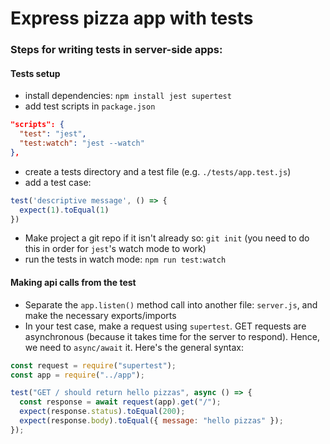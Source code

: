 # Express pizza app with tests

### Steps for writing tests in server-side apps:

#### Tests setup

- install dependencies: `npm install jest supertest`
- add test scripts in `package.json`

```json
"scripts": {
  "test": "jest",
  "test:watch": "jest --watch"
},
```

- create a tests directory and a test file (e.g. `./tests/app.test.js`)
- add a test case: 
```js
test('descriptive message', () => {
  expect(1).toEqual(1)
})
``` 
- Make project a git repo if it isn't already so: `git init` (you need to do this in order for `jest`'s watch mode to work)
- run the tests in watch mode: `npm run test:watch`

#### Making api calls from the test
- Separate the `app.listen()` method call into another file: `server.js`, and make the necessary exports/imports
- In your test case, make a request using `supertest`. GET requests are asynchronous (because it takes time for the server to respond). Hence, we need to `async/await` it. Here's the general syntax:

```js
const request = require("supertest");
const app = require("../app");

test("GET / should return hello pizzas", async () => {
  const response = await request(app).get("/");
  expect(response.status).toEqual(200);
  expect(response.body).toEqual({ message: "hello pizzas" });
});
```
